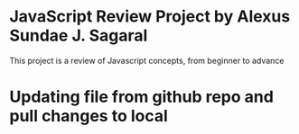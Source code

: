 # JavaScript Review Project by Alexus Sundae J. Sagaral
This project is a review of Javascript concepts, from beginner to advance

# Updating file from github repo and pull changes to local